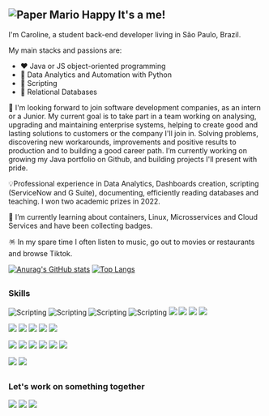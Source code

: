 ## ![Paper Mario Happy](https://cdn.emojidex.com/emoji/px32/Paper_Mario_Happy.png "Paper Mario Happy") It's a me! 

I'm Caroline, a student back-end developer living in São Paulo, Brazil. 

My main stacks and passions are:
<ul>
  <li>❤️ Java or JS object-oriented programming</li>
  <li>🧡 Data Analytics and Automation with Python</li>
  <li>💛 Scripting </li>  
  <li>💙 Relational Databases</li>  
</ul>

🔭 I'm looking forward to join software development companies, as an intern or a Junior. My current goal is to take part in a team working on analysing, upgrading and maintaining enterprise systems, helping to create good and lasting solutions to customers or the company I'll join in. Solving problems, discovering new workarounds, improvements and positive results to production and to building a good career path. I’m currently working on growing my Java portfolio on Github, and building projects I'll present with pride.

💡Professional experience in Data Analytics, Dashboards creation, scripting (ServiceNow and G Suite), documenting, efficiently reading databases and teaching. I won two academic prizes in 2022.

🌱 I’m currently learning about containers, Linux, Microsservices and Cloud Services and have been collecting badges.

🪅 In my spare time I often listen to music, go out to movies or restaurants and browse Tiktok.


[![Anurag's GitHub stats](https://github-readme-stats.vercel.app/api?username=cgodevs&show_icons=true&theme=chartreuse-dark&line_height=20)](https://github.com/anuraghazra/github-readme-stats)
[![Top Langs](https://github-readme-stats.vercel.app/api/top-langs/?username=cgodevs&layout=compact&theme=chartreuse-dark&line_height=20)](https://github.com/anuraghazra/github-readme-stats)

##
### Skills


![Scripting](https://img.shields.io/badge/HTML5-informational?style=plastic&logo=html5&color=red)
![Scripting](https://img.shields.io/badge/CSS3-informational?style=plastic&logo=css3&color=blue)
![Scripting](https://img.shields.io/badge/Scripting-informational?style=plastic&logo=javaScript&color=yellow)
![Scripting](https://img.shields.io/badge/Website%20Responsiveness-informational?style=plastic&logo=javaScript&color=yellow)
![](https://img.shields.io/badge/Python-Data%20Analytics-informational?style=plastic&logo=python&color=blue)
![](https://img.shields.io/badge/Python-Flask-informational?style=plastic&logo=python&color=blue)
![](https://img.shields.io/badge/Oracle-SQL%20Developer-informational?style=plastic&logo=oracle&color=orange)
![](https://img.shields.io/badge/Oracle-MYSQL-informational?style=plastic&logo=oracle&color=orange)

![](https://img.shields.io/badge/Java-Spring%20Boot-informational?style=plastic&logo=oracle&color=570F14)
![](https://img.shields.io/badge/Java-Hibernate-informational?style=plastic&logo=oracle&color=570F14)
![](https://img.shields.io/badge/Java-JSP-informational?style=plastic&logo=oracle&color=570F14)
![](https://img.shields.io/badge/Java-Maven-informational?style=plastic&logo=oracle&color=570F14)
![](https://img.shields.io/badge/Java-Servlets-informational?style=plastic&logo=oracle&color=570F14)

![](https://img.shields.io/badge/Docker-informational?style=plastic&logo=docker&color=gray)
![](https://img.shields.io/badge/Kubernetes-informational?style=plastic&logo=kubernetes&color=gray)
![](https://img.shields.io/badge/Ansible-informational?style=plastic&logo=ansible&color=gray)
![](https://img.shields.io/badge/AWS%20EC2-informational?style=plastic&logo=amazonaws&color=gray)
![](https://img.shields.io/badge/AWS%20Cloud9-informational?style=plastic&logo=amazonaws&color=gray)
![](https://img.shields.io/badge/Git-informational?style=plastic&logo=git&color=gray)

![](https://img.shields.io/badge/English-Advanced-informational?style=plastic&color=white)
![](https://img.shields.io/badge/Portuguese-Native-informational?style=plastic&color=white)

##
### Let's work on something together
<a href="https://www.linkedin.com/in/caroline-o-710a3060/" rel="nofollow"><img src="https://camo.githubusercontent.com/c00f87aeebbec37f3ee0857cc4c20b21fefde8a96caf4744383ebfe44a47fe3f/68747470733a2f2f696d672e736869656c64732e696f2f62616467652f2d4c696e6b6564496e2d2532333030373742353f7374796c653d666f722d7468652d6261646765266c6f676f3d6c696e6b6564696e266c6f676f436f6c6f723d7768697465" data-canonical-src="https://img.shields.io/badge/-LinkedIn-%230077B5?style=for-the-badge&amp;logo=linkedin&amp;logoColor=white" style="max-width: 100%;"></a>
<a href="https://www.instagram.com/carol.g.o/" rel="nofollow"><img src="https://camo.githubusercontent.com/7a705494c370a8412797521701153d2873fb39109edf80afc408efd0927ae2d0/68747470733a2f2f696d672e736869656c64732e696f2f62616467652f496e7374616772616d2d2532334534343035462e7376673f7374796c653d666f722d7468652d6261646765266c6f676f3d496e7374616772616d266c6f676f436f6c6f723d7768697465" data-canonical-src="https://img.shields.io/badge/Instagram-%23E4405F.svg?style=for-the-badge&logo=Instagram&logoColor=white" style="max-width: 100%;"></a>
<a href="mailto:kharol.go@gmail.com"><img src="https://camo.githubusercontent.com/927d6b3961fa048ff7303daf291cb5869dfa25018997cf8c1373c2f6a85b1458/68747470733a2f2f696d672e736869656c64732e696f2f62616467652f2d476d61696c2d2532333333333f7374796c653d666f722d7468652d6261646765266c6f676f3d676d61696c266c6f676f436f6c6f723d7768697465" data-canonical-src="https://img.shields.io/badge/-Gmail-%23333?style=for-the-badge&amp;logo=gmail&amp;logoColor=white" style="max-width: 100%;"></a>
